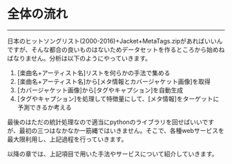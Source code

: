 # 全体の流れ
---

日本のヒットソングリスト(2000-2016)+Jacket+MetaTags.zipがあればいいんですが、そんな都合の良いものはないためデータセットを作るところから始めねばなりません。分析は以下のようにやっていきます。

1. [楽曲名+アーティスト名]リストを何らかの手法で集める
1. [楽曲名+アーティスト名]から[メタ情報とカバージャケット画像]を取得
1. [カバージャケット画像]から[タグやキャプション]を自動生成
1. [タグやキャプション]を処理して特徴量にして、[メタ情報]をターゲットに予測できるか考える

最後のはただの統計処理なので適当にpythonのライブラリを回せばいいですが、最初の三つはなかなか一筋縄ではいきません。そこで、各種webサービスを最大限利用し、上記過程を行っていきます。

以降の章では、上記項目で用いた手法やサービスについて紹介していきます。
